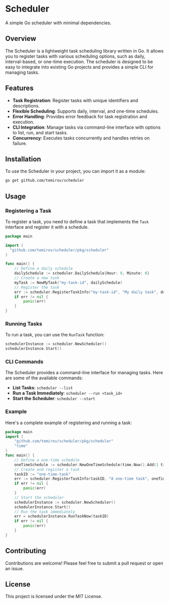 # Scheduler

A simple Go scheduler with minimal dependencies.

## Overview

The Scheduler is a lightweight task scheduling library written in Go. It allows you to register tasks with various scheduling options, such as daily, interval-based, or one-time execution. The scheduler is designed to be easy to integrate into existing Go projects and provides a simple CLI for managing tasks.

## Features

- **Task Registration**: Register tasks with unique identifiers and descriptions.
- **Flexible Scheduling**: Supports daily, interval, and one-time schedules.
- **Error Handling**: Provides error feedback for task registration and execution.
- **CLI Integration**: Manage tasks via command-line interface with options to list, run, and start tasks.
- **Concurrency**: Executes tasks concurrently and handles retries on failure.

## Installation

To use the Scheduler in your project, you can import it as a module:

```bash
go get github.com/temirov/scheduler
```

## Usage

### Registering a Task

To register a task, you need to define a task that implements the `Task` interface and register it with a schedule.

```go
package main

import (
  "github.com/temirov/scheduler/pkg/scheduler"
)

func main() {
    // Define a daily schedule
    dailySchedule := scheduler.DailySchedule{Hour: 9, Minute: 0}
    // Create a new task
    myTask := NewMyTask("my-task-id", dailySchedule)
    // Register the task
    err := scheduler.RegisterTaskInfo("my-task-id", "My daily task", dailySchedule)
    if err != nil {
        panic(err)
    }
}
```

### Running Tasks

To run a task, you can use the `RunTask` function:

```go
schedulerInstance := scheduler.NewScheduler()
schedulerInstance.Start()
```

### CLI Commands

The Scheduler provides a command-line interface for managing tasks. Here are some of the available commands:

- **List Tasks**: `scheduler --list`
- **Run a Task Immediately**: `scheduler --run <task_id>`
- **Start the Scheduler**: `scheduler --start`

### Example

Here's a complete example of registering and running a task:

```go
package main
import (
    "github.com/temirov/scheduler/pkg/scheduler"
    "time"
)
func main() {
    // Define a one-time schedule
    oneTimeSchedule := scheduler.NewOneTimeSchedule(time.Now().Add(1 time.Hour))
    // Create and register a task
    taskID := "one-time-task"
    err := scheduler.RegisterTaskInfo(taskID, "A one-time task", oneTimeSchedule)
    if err != nil {
        panic(err)
    }
    // Start the scheduler
    schedulerInstance := scheduler.NewScheduler()
    schedulerInstance.Start()
    // Run the task immediately
    err = schedulerInstance.RunTaskNow(taskID)
    if err != nil {
        panic(err)
    }
}
```

## Contributing

Contributions are welcome! Please feel free to submit a pull request or open an issue.

## License

This project is licensed under the MIT License.

